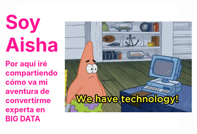 <div style="background-color:white; padding:20px; display: flex; align-items: center; justify-content: center; gap: 20px;">

  <!-- Texto a la izquierda -->
  <div style="color:#FF1493; text-align:left;">
    <span style="font-size:60px; font-weight:bold; display:block;">Soy Aisha</span>
    <span style="font-size:24px; font-weight:bold; display:block; margin-top:10px;">
      Por aquí iré compartiendo cómo va mi aventura de convertirme experta en BIG DATA 
    </span>
  </div>

  <!-- Imagen (gif) a la derecha -->
  <img src="PATRICIO.gif" alt="PATRICIO" style="max-width:400px; height:auto;">

</div>
